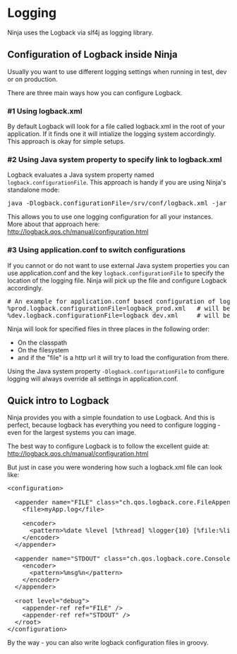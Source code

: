 Logging
=======

Ninja uses the Logback via slf4j as logging library. 

Configuration of Logback inside Ninja
-------------------------------------

Usually you want to use different logging settings when running in test, dev 
or on production.

There are three main ways how you can configure Logback.

### #1 Using logback.xml

By default Logback will look for a file called logback.xml in the root of
your application. If it finds one it will intialize the logging system
accordingly. This approach is okay for simple setups.

### #2 Using Java system property to specify link to logback.xml

Logback evaluates a Java system property named <code>logback.configurationFile</code>.
This approach is handy if you are using Ninja's standalone mode:

<pre class="prettyprint">
java -Dlogback.configurationFile=/srv/conf/logback.xml -jar ninja-application.jar
</pre>

This allows you to use one logging configuration for all your instances.
More about that approach here: http://logback.qos.ch/manual/configuration.html


### #3 Using application.conf to switch configurations

If you cannot or do not want to use external Java system properties you can
use application.conf and the key <code>logback.configurationFile</code> to specify
the location of the logging file. Ninja will pick up the file and configure
Logback accordingly.

<pre class="prettyprint">
# An example for application.conf based configuration of logback
%prod.logback.configurationFile=logback_prod.xml   # will be used in production
%dev.logback.configurationFile=logback_dev.xml     # will be used in dev mode
</pre>

Ninja will look for specified files in three places in the following order:

 * On the classpath
 * On the filesystem
 * and if the "file" is a http url it will try to load the configuration from there.

<div class="alert alert-info">
Using the Java system property <code>-Dlogback.configurationFile</code> to configure
logging will always override all settings in application.conf.
</div>

Quick intro to Logback
----------------------

Ninja provides you with a simple foundation to use Logback. 
And this is perfect, because logback has everything you need to configure
logging - even for the largest systems you can image.

The best way to configure Logback is to follow the excellent guide 
at: http://logback.qos.ch/manual/configuration.html

But just in case you were wondering how such a logback.xml file can look like:

<pre class="prettyprint">
&lt;configuration&gt;

  &lt;appender name=&quot;FILE&quot; class=&quot;ch.qos.logback.core.FileAppender&quot;&gt;
    &lt;file&gt;myApp.log&lt;/file&gt;

    &lt;encoder&gt;
      &lt;pattern&gt;%date %level [%thread] %logger{10} [%file:%line] %msg%n&lt;/pattern&gt;
    &lt;/encoder&gt;
  &lt;/appender&gt;

  &lt;appender name=&quot;STDOUT&quot; class=&quot;ch.qos.logback.core.ConsoleAppender&quot;&gt;
    &lt;encoder&gt;
      &lt;pattern&gt;%msg%n&lt;/pattern&gt;
    &lt;/encoder&gt;
  &lt;/appender&gt;

  &lt;root level=&quot;debug&quot;&gt;
    &lt;appender-ref ref=&quot;FILE&quot; /&gt;
    &lt;appender-ref ref=&quot;STDOUT&quot; /&gt;
  &lt;/root&gt;
&lt;/configuration&gt;
</pre>

By the way - you can also write logback configuration files in groovy. 

